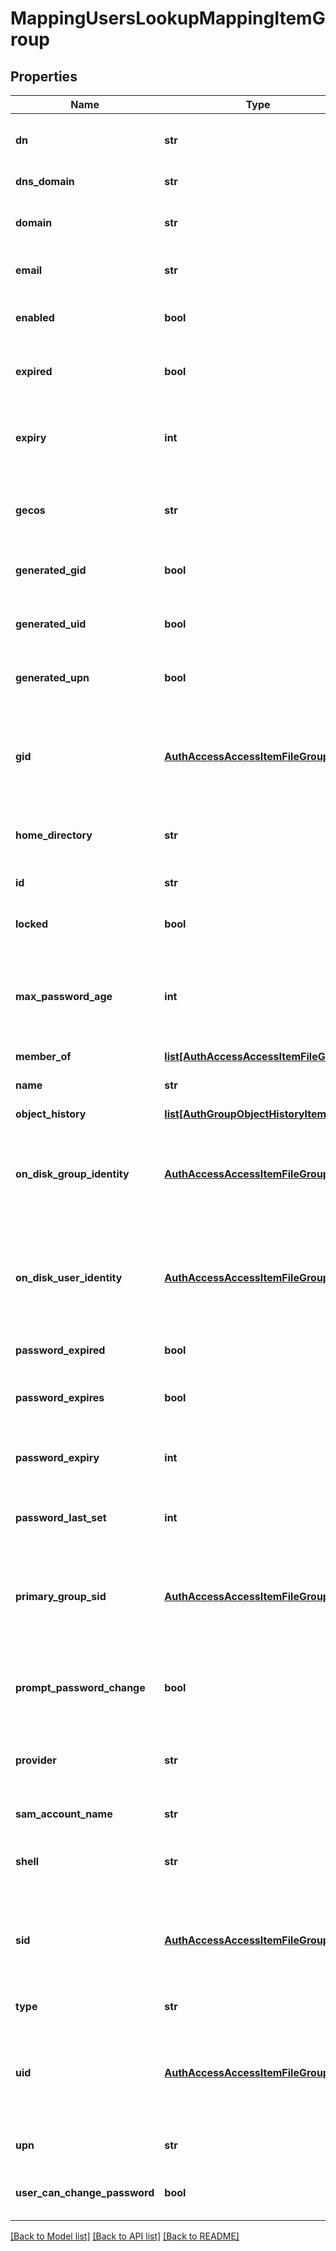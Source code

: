 # MappingUsersLookupMappingItemGroup

## Properties
Name | Type | Description | Notes
------------ | ------------- | ------------- | -------------
**dn** | **str** | Specifies the distinguished name for the user. | [optional] 
**dns_domain** | **str** | Specifies the DNS domain. | [optional] 
**domain** | **str** | Specifies the domain that the object is part of. | [optional] 
**email** | **str** | Specifies an email address. | [optional] 
**enabled** | **bool** | If true, the authenticated user is enabled. | [optional] 
**expired** | **bool** | If true, the authenticated auth user is expired. | [optional] 
**expiry** | **int** | Specifies the Epoch time at which the authenticated user will expire. | [optional] 
**gecos** | **str** | Specifies the GECOS value, which is usually the full name. | [optional] 
**generated_gid** | **bool** | If true, indicates that the GID was generated. | [optional] 
**generated_uid** | **bool** | If true, indicates that the UID was generated. | [optional] 
**generated_upn** | **bool** | If true, indicates that the UPN was generated. | [optional] 
**gid** | [**AuthAccessAccessItemFileGroup**](AuthAccessAccessItemFileGroup.md) | Specifies properties for a persona, which consists of either a &#39;type&#39; and a &#39;name&#39; or an &#39;ID&#39;. | [optional] 
**home_directory** | **str** | Specifies the home directory for the user. | [optional] 
**id** | **str** | Specifies the user or group ID. | 
**locked** | **bool** | If true, the account is locked out. | [optional] 
**max_password_age** | **int** | Specifies the maximum time in seconds allowed before the password expires. | [optional] 
**member_of** | [**list[AuthAccessAccessItemFileGroup]**](AuthAccessAccessItemFileGroup.md) |  | [optional] 
**name** | **str** | Specifies a user or group name. | 
**object_history** | [**list[AuthGroupObjectHistoryItem]**](AuthGroupObjectHistoryItem.md) |  | [optional] 
**on_disk_group_identity** | [**AuthAccessAccessItemFileGroup**](AuthAccessAccessItemFileGroup.md) | Specifies properties for a persona, which consists of either a &#39;type&#39; and a &#39;name&#39; or an &#39;ID&#39;. | [optional] 
**on_disk_user_identity** | [**AuthAccessAccessItemFileGroup**](AuthAccessAccessItemFileGroup.md) | Specifies properties for a persona, which consists of either a &#39;type&#39; and a &#39;name&#39; or an &#39;ID&#39;. | [optional] 
**password_expired** | **bool** | If true, the password has expired. | [optional] 
**password_expires** | **bool** | If true, the password is allowed to expire. | [optional] 
**password_expiry** | **int** | Specifies the time in Epoch seconds the password will expire. | [optional] 
**password_last_set** | **int** | Specifies the last time the password was set. | [optional] 
**primary_group_sid** | [**AuthAccessAccessItemFileGroup**](AuthAccessAccessItemFileGroup.md) | Specifies properties for a persona, which consists of either a &#39;type&#39; and a &#39;name&#39; or an &#39;ID&#39;. | [optional] 
**prompt_password_change** | **bool** | If true, prompts the user to change their password on next login. | [optional] 
**provider** | **str** | Specifies the authentication provider that the object belongs to. | [optional] 
**sam_account_name** | **str** | Specifies a user or group name. | [optional] 
**shell** | **str** | Specifies the path to the shell for the user. | [optional] 
**sid** | [**AuthAccessAccessItemFileGroup**](AuthAccessAccessItemFileGroup.md) | Specifies properties for a persona, which consists of either a &#39;type&#39; and a &#39;name&#39; or an &#39;ID&#39;. | [optional] 
**type** | **str** | Specifies the object type. | 
**uid** | [**AuthAccessAccessItemFileGroup**](AuthAccessAccessItemFileGroup.md) | Specifies properties for a persona, which consists of either a &#39;type&#39; and a &#39;name&#39; or an &#39;ID&#39;. | [optional] 
**upn** | **str** | Specifies the user principal name. | [optional] 
**user_can_change_password** | **bool** | If true, the user password can be changed. | [optional] 

[[Back to Model list]](../README.md#documentation-for-models) [[Back to API list]](../README.md#documentation-for-api-endpoints) [[Back to README]](../README.md)


